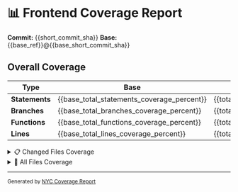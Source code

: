 # 📊 Frontend Coverage Report

**Commit:** {{short_commit_sha}}
**Base:** {{base_ref}}@{{base_short_commit_sha}}

## Overall Coverage

| Type           | Base                                       | This PR                               | Diff                                       |
| -------------- | ------------------------------------------ | ------------------------------------- | ------------------------------------------ |
| **Statements** | {{base_total_statements_coverage_percent}} | {{total_statements_coverage_percent}} | {{total_statements_coverage_percent_diff}} |
| **Branches**   | {{base_total_branches_coverage_percent}}   | {{total_branches_coverage_percent}}   | {{total_branches_coverage_percent_diff}}   |
| **Functions**  | {{base_total_functions_coverage_percent}}  | {{total_functions_coverage_percent}}  | {{total_functions_coverage_percent_diff}}  |
| **Lines**      | {{base_total_lines_coverage_percent}}      | {{total_lines_coverage_percent}}      | {{total_lines_coverage_percent_diff}}      |

<details>
<summary>📋 Changed Files Coverage</summary>

{{changed_files_coverage_table}}

</details>

<details>
<summary>📁 All Files Coverage</summary>

{{files_coverage_table}}

</details>

---

<sub>Generated by [NYC Coverage Report](https://github.com/sidx1024/report-nyc-coverage-github-action)</sub>
